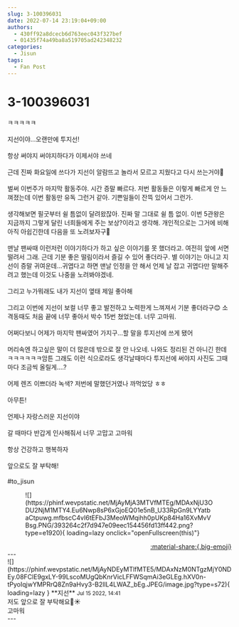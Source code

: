 ```yaml
---
slug: 3-100396031
date: 2022-07-14 23:19:04+09:00
authors:
  - 430ff92a8dcecb6d763eec043f327bef
  - 01435f74a49ba8a519705ad242348232
categories:
  - Jisun
tags:
  - Fan Post
---
```


# 3-100396031

<div class="post-container" markdown="1">
<div class="content-container md-sidebar__scrollwrap" markdown="1">

ㅋㅋㅋㅋㅋ<br><br>지선이야...오랜만에 투지선!<br><br>항상 써야지 써야지하다가 이제서야 쓰네<br><br>근데 진짜 화요일에 쓰다가 지선이 알람뜨고 놀라서 모르고 지웠다고 다시 쓰는거야🥺<br><br>벌써 이번주가 마지막 활동주야. 시간 증말 빠르다. 저번 활동들은 이렇게 빠르게 안 느껴졌는데 이번 활동만 유독 그런거 같아. 기쁜일들이 잔뜩 있어서 그런가.<br><br>생각해보면 필굿부터 쉴 틈없이 달려왔잖아. 진짜 말 그대로 쉴 틈 없이. 이번 5관왕은 지금까지 그렇게 달린 너희들에게 주는 보상?이라고 생각해. 개인적으로는 그거에 비해 아직 아쉽긴한데 다음을 또 노려보자구🙂<br><br>맨날 팬싸때 이런저런 이야기하다가 하고 싶은 이야기를 못 했더라고. 여전히 앞에 서면 떨려서 그래. 근데 기분 좋은 떨림이라서 즐길 수 있어 좋더라구. 별 이야기는 아니고 지선이 증말 귀여운데...귀엽다고 하면 맨날 인정을 안 해서 언제 날 잡고 귀엽다만 말해주려고 했는데 이것도 나중을 노려봐야겠네.<br><br>그리고 누가뭐래도 내가 지선이 옆태 제일 좋아해<br><br>그리고 이번에 지선이 보컬 너무 좋고 발전하고 노력한게 느껴져서 기분 좋더라구😊 소격동때도 처음 끝에 너무 좋아서 박수 15번 쳤었는데. 너무 고마워.<br><br>어쩌다보니 어제가 마지막 팬싸였어 가지구...할 말을 투지선에 쓰게 됐어<br><br>머리속엔 하고싶은 말이 더 많은데 밖으로 잘 안 나오네. 나와도 정리된 건 아니긴 한데ㅋㅋㅋㅋㅋㅋ암튼 그래도 이런 식으로라도 생각날때마다 투지선에 써야지 사진도 그때마다 조금씩 올릴게....?<br><br>어제 렌즈 이쁘더라 녹색? 저번에 말했던거였나 까먹었당 ㅎㅎ<br><br>아무튼!<br><br>언제나 자랑스러운 지선이야<br><br>갈 때마다 반갑게 인사해줘서 너무 고맙고 고마워<br><br>항상 건강하고 행복하자<br><br>앞으로도 잘 부탁해!<br><br>\#to_jisun
<figure markdown="1">
![](https://phinf.wevpstatic.net/MjAyMjA3MTVfMTEg/MDAxNjU3ODU2NjM1MTY4.Eu6Nwp8sP6xGjoEQ01e5nB_U33RpGn9LYYatbaCtpuwg.mfbscC4vI6tEFbJ3MeoWMqihh0pUKp84Ha16XvMvVBsg.PNG/393264c2f7d947e09eec154456fd13ff442.png?type=e1920){ loading=lazy onclick="openFullscreen(this)"}
</figure>


</div>
</div>

<div style="text-align: right;" markdown="1">
<a href="https://weverse.io/fromis9/fanpost/3-100396031" style="text-align: right;">:material-share:{.big-emoji}</a>
</div>
---

<div class="comments-container md-sidebar__scrollwrap" markdown="1">
<div class="comment" markdown="1">
<div class='id-container' markdown="1">
![](https://phinf.wevpstatic.net/MjAyNDEyMTlfMTE5/MDAxNzM0NTgzMjY0NDEy.08FClE9gxLY-99LscoMUgQbKnrVicLFFWSqmAi3eGLEg.hXV0n-tPyoIqjwYMPRrQ8Zn9aHvy3-B2llL4LWAZ_bEg.JPEG/image.jpg?type=s72){ loading=lazy }
**<span class="artist">지선</span>** <small>Jul 15 2022, 14:41</small><br>
</div>
<div class='comment-body' markdown="1">
저도 앞으로 잘 부탁해요🤭☀️<br>고마워
</div>
</div>
</div>
---
